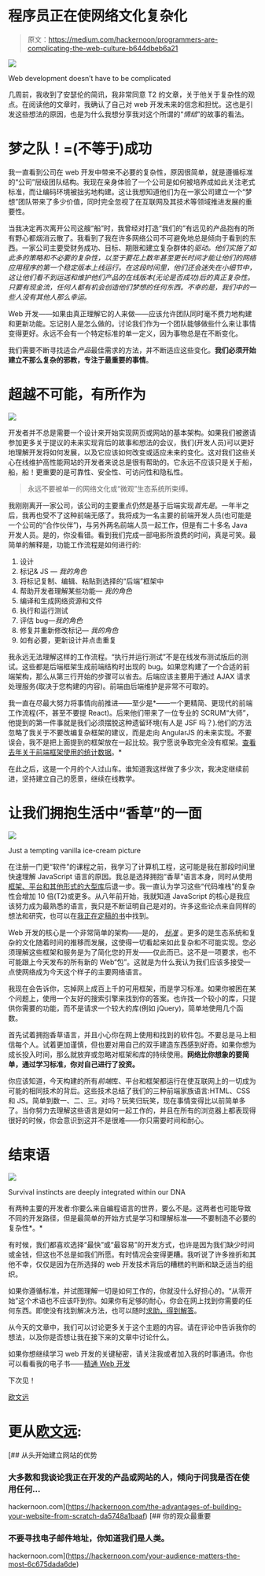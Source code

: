 # 程序员正在使网络文化复杂化

> 原文：<https://medium.com/hackernoon/programmers-are-complicating-the-web-culture-b644dbeb6a21>

![](img/a6babca43deee3a897971d4f943bea9f.png)

Web development doesn’t have to be complicated

几周前，我收到了安瑟伦的简讯，我非常同意 T2 的文章，关于他关于复杂性的观点。在阅读他的文章时，我确认了自己对 web 开发未来的信念和担忧。这也是引发这些想法的原因，也是为什么我想分享我对这个所谓的“*情结*”的故事的看法。

# 梦之队！=(不等于)成功

我一直看到公司在 web 开发中带来不必要的复杂性，原因很简单，就是遵循标准的“公司”层级团队结构。我现在亲身体验了一个公司是如何被培养成如此关注老式标准，而让编码环境被拙劣地构建。这让我想知道他们为在一家公司建立一个“梦想”团队带来了多少价值，同时完全忽视了在互联网及其技术等领域推进发展的重要性。

当我决定再次离开公司这艘“船”时，我曾经对打造“我们的”有远见的产品抱有的所有野心都烟消云散了。我看到了我在许多网络公司不可避免地总是倾向于看到的东西。一家公司主要受财务成功、目标、期限和建立复杂群体的*驱动。他们实施了如此多的策略和不必要的复杂性，以至于要花上数年甚至更长时间才能让他们的网络应用程序的第一个稳定版本上线运行。在这段时间里，他们还会迷失在小细节中，这让他们看不到运送和维护他们产品的在线版本(无论是否成功)后的真正复杂性。只要有现金流，任何人都有机会创造他们梦想的任何东西。不幸的是，我们中的一些人没有其他人那么幸运。*

Web 开发——如果由真正理解它的人来做——应该允许团队同时毫不费力地构建和更新功能。忘记别人是怎么做的。讨论我们作为一个团队能够做些什么来让事情变得更好。永远不会有一个特定标准的单一定义，因为事物总是在不断变化。

我们需要不断寻找适合*产品*最佳需求的方法，并不断适应这些变化。**我们必须开始建立不那么复杂的邪教，专注于最重要的事情**。

# 超越不可能，有所作为

![](img/0dced801d51bf263d611166c3e6ae17a.png)

开发者并不总是需要一个设计来开始实现网页或网站的基本架构。如果我们被邀请参加更多关于提议的未来实现背后的故事和想法的会议，我们(开发人员)可以更好地理解开发将如何发展，以及它应该如何改变或适应未来的变化。这对我们这些关心在线维护高性能网站的开发者来说总是很有帮助的。它永远不应该只是关于船，船，船！更重要的是可靠性、安全性、可访问性和隐私性。

> 永远不要被单一的网络文化或“微观”生态系统所束缚。

我刚刚离开一家公司，该公司的主要重点仍然是基于后端实现*首先是*。一年半之后，我再也受不了这种前端无感了。我将成为一名主要的前端开发人员(也可能是一个公司的“合作伙伴”)，与另外两名前端人员一起工作，但是有二十多名 Java 开发人员。是的，你没看错。看到我们完成一部电影所浪费的时间，真是可笑。最简单的解释是，功能工作流程是如何进行的:

1.  设计
2.  标记& JS — *我的角色*
3.  将标记复制、编辑、粘贴到选择的“后端”框架中
4.  帮助开发者理解某些功能— *我的角色*
5.  编译和生成网络资源和文件
6.  执行和运行测试
7.  评估 bug—*我的角色*
8.  修复并重新修改标记— *我的角色*
9.  如有必要，更新设计并点击重复

我永远无法理解这样的工作流程。“执行并运行测试”不是在线发布测试版后的测试。这些都是后端框架生成前端结构时出现的 bug。如果您构建了一个合适的前端架构，那么从第三行开始的步骤可以省去。后端应该主要用于通过 AJAX 请求处理服务(取决于您构建的内容)。前端由后端维护是非常不可取的。

我一直在尽最大努力将事情向前推进——至少是*——一个更精简、更现代的前端工作流程(不，甚至不要提 React)。后来他们带来了一位专业的 SCRUM“大师”，他提到的第一件事就是我们必须摆脱这种遗留环境(有人是 JSF 吗？).他们的方法忽略了我关于不要改编复杂框架的建议，而是走向 AngularJS 的未来实现。不要误会，我不是把上面提到的框架放在一起比较。我宁愿说争取完全没有框架。[查看去年关于前端框架使用的统计数据](https://stateofjs.com/2017/front-end/results)。*

在此之后，这是一个月的个人过山车。谁知道我这样做了多少次，我决定继续前进，坚持建立自己的愿景，继续在线教学。

# 让我们拥抱生活中“香草”的一面

![](img/8f1ef7ca6abe14e636d4fddf777a722d.png)

Just a tempting vanilla ice-cream picture

在注册一门更“软件”的课程之前，我学习了计算机工程，这可能是我在那段时间里快速理解 JavaScript 语言的原因。我总是选择拥抱“香草”语言本身，同时从使用[框架、平台和其他形式的大型库](https://hackernoon.com/frameworks-libraries-both-or-none-my-honest-opinion-3a21ddf75323)后退一步。我一直认为学习这些“代码堆栈”的复杂性会增加 10 倍(T2)或更多。从八年前开始，我就知道 JavaScript 的核心是我应该努力成为最熟悉的语言，我只是不断证明自己是对的。许多这些论点来自同样的想法和研究，也可以在[我正在定稿的书](https://masteringwebdev.com/)中找到。

Web 开发的核心是一个非常简单的架构——是的， [*标准*](https://www.w3.org/standards/) 。更多的是生态系统和复杂的文化随着时间的推移而发展，这使得一切看起来如此复杂和不可能实现。您必须理解这些框架和服务是为了简化您的开发——仅此而已。这不是一项要求，也不可能跟上今天发布的所有新的 Web“包”。这就是为什么我认为我们应该多接受一点使网络成为今天这个样子的主要网络语言。

我现在会告诉你，忘掉网上成百上千的可用框架，而是学习标准。如果你被困在某个问题上，使用一个友好的搜索引擎来找到你的答案。也许找一个较小的库，只提供你需要的功能，而不是请求一个较大的库(例如 jQuery)，简单地使用几个函数。

首先试着拥抱香草语言，并且小心你在网上使用和找到的软件包。不要总是马上相信每个人。试着更加谨慎，但也要对用自己的双手建造东西感到好奇。如果你想为成长投入时间，那么就放弃或忽略对框架和库的持续使用。**网络比你想象的要简单，通过学习标准，你对自己进行了投资。**

你应该知道，今天构建的所有*前端*库、平台和框架都运行在使互联网上的一切成为可能的相同技术的背后。这些技术总结了我们的三种前端家族语言:HTML、CSS 和 JS。简单到数一、二、三。对吗？玩笑归玩笑，现在事情变得比以前简单多了。当你努力去理解这些语言是如何一起工作的，并且在所有的浏览器上都表现得很好的时候，你会意识到这并不是很难——你只需要时间和耐心。

# 结束语

![](img/71c5ace18c9afc789ba532d0051feb4b.png)

Survival instincts are deeply integrated within our DNA

有两种主要的开发者:你要么来自编程语言的世界，要么不是。这两者也可能导致不同的开发路径，但是最简单的开始方式是学习和理解标准——不要制造不必要的复杂性*。*

有时候，我们都喜欢选择“最快”或“最容易”的开发方式，也许是因为我们缺少时间或金钱，但这也不总是如我们所愿。有时情况会变得更糟。我听说了许多挫折和其他不幸，仅仅是因为在所选择的 web 开发技术背后的糟糕的判断和缺乏适当的组织。

如果你遵循标准，并试图理解一切是如何工作的，你就没什么好担心的。“从零开始”这个术语也不应该吓到你。如果你有足够的耐心，你会在网上找到你需要的任何东西。即使没有找到解决方法，也可以随时[求助，得到解答](https://stackoverflow.com/)。

从今天的文章中，我们可以讨论更多关于这个主题的内容。请在评论中告诉我你的想法，以及你是否想让我在接下来的文章中讨论什么。

如果你想继续学习 web 开发的关键秘密，请关注我或者加入我的时事通讯。你也可以看看我的电子书——[精通 Web 开发](https://masteringwebdev.com/)

下次见！

[欧文远](http://owenfar.com/#about)

# 更从[欧文远](http://owenfar.com/#about):

[](https://hackernoon.com/the-advantages-of-building-your-website-from-scratch-da5748a1baaf) [## 从头开始建立网站的优势

### 大多数和我谈论我正在开发的产品或网站的人，倾向于问我是否在使用任何…

hackernoon.com](https://hackernoon.com/the-advantages-of-building-your-website-from-scratch-da5748a1baaf) [](https://hackernoon.com/your-audience-matters-the-most-6c675dada6de) [## 你的观众最重要

### 不要寻找电子邮件地址，你知道我们是人类。

hackernoon.com](https://hackernoon.com/your-audience-matters-the-most-6c675dada6de)
